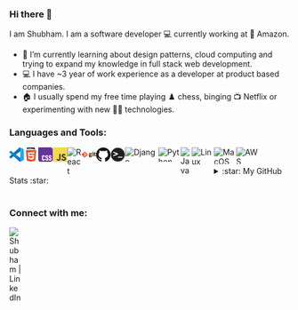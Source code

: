 ### Hi there 👋
I am Shubham. I am a software developer 💻 currently working at 🛒 Amazon.
- :page_with_curl: I’m currently learning about design patterns, cloud computing and trying to expand my knowledge in full stack web development.
- :computer: I have ~3 year of work experience as a developer at product based companies.
- :house: I usually spend my free time playing :chess_pawn: chess, binging :tv: Netflix or experimenting with new :technologist: technologies.




### Languages and Tools:

<img align="left" alt="Visual Studio Code" width="26px" src="https://raw.githubusercontent.com/github/explore/80688e429a7d4ef2fca1e82350fe8e3517d3494d/topics/visual-studio-code/visual-studio-code.png" />
<img align="left" alt="HTML5" width="26px" src="https://raw.githubusercontent.com/github/explore/80688e429a7d4ef2fca1e82350fe8e3517d3494d/topics/html/html.png" />
<img align="left" alt="CSS3" width="26px" src="https://raw.githubusercontent.com/github/explore/80688e429a7d4ef2fca1e82350fe8e3517d3494d/topics/css/css.png" />
<img align="left" alt="JavaScript" width="26px" src="https://raw.githubusercontent.com/github/explore/80688e429a7d4ef2fca1e82350fe8e3517d3494d/topics/javascript/javascript.png" />
<img align="left" alt="React" width="26px" src="https://cdn.iconscout.com/icon/free/png-512/react-1-282599.png" />

<img align="left" alt="Git" width="26px" src="https://raw.githubusercontent.com/github/explore/80688e429a7d4ef2fca1e82350fe8e3517d3494d/topics/git/git.png" />
<img align="left" alt="GitHub" width="26px" src="https://raw.githubusercontent.com/github/explore/78df643247d429f6cc873026c0622819ad797942/topics/github/github.png" />
<img align="left" alt="Terminal" width="26px" src="https://raw.githubusercontent.com/github/explore/80688e429a7d4ef2fca1e82350fe8e3517d3494d/topics/terminal/terminal.png" />
<img align="left" alt="Django" width="60px" height="26px" src="https://automationpanda.files.wordpress.com/2017/09/django-logo-negative.png" />
<img align="left" alt="Python" width="40px" height="26px" src="https://cdn4.iconfinder.com/data/icons/logos-and-brands/512/267_Python_logo-512.png"/>
<img align="left" alt="Java" width="20px" src="https://upload.wikimedia.org/wikipedia/en/3/30/Java_programming_language_logo.svg"/>
<img align="left" alt="Linux" width="40px" height="40px" src="https://cdn.iconscout.com/icon/free/png-512/linux-17-570099.png"/>
<img align="left" alt="MacOS" width="40px" height="30px" src="https://images.macrumors.com/t/5BiCx6nBBb0fGUFWfLHjqaD1zFk=/1200x1200/smart/article-new/2018/02/macos-finder-icon.jpg"/>
<img align="left" alt="AWS" width="40px" height="30px" src="https://upload.wikimedia.org/wikipedia/commons/thumb/9/93/Amazon_Web_Services_Logo.svg/1280px-Amazon_Web_Services_Logo.svg.png"/>
<br />
<br />


<details>
  <summary>:star: My GitHub Stats :star: </summary>

 ![Shubham's GitHub stats](https://github-readme-stats.vercel.app/api?username=shubhamdhingra38)


</details>

[linkedin]: https://www.linkedin.com/in/shubham-dhingra-33372819b/

<br />

### Connect with me:

[<img align="left" target="_blank" alt="Shubham | LinkedIn" width="22px" src="https://cdn.jsdelivr.net/npm/simple-icons@v3/icons/linkedin.svg" />][linkedin]

<br />
